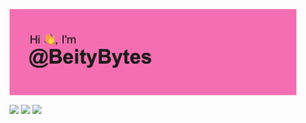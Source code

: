 [![](header.png)](#)

[![](https://komarev.com/ghpvc/?username=BeityBytes&color=ff69b4)](#) [![](https://img.shields.io/badge/Ask%20me-anything-1abc9c.svg)](#) [![](https://img.shields.io/badge/badges-awesome-green.svg)](#)

<!--- - 🌸 Hi, I’m @BeityBytes --->


<!--- [![GitHub Stats](https://github-readme-stats.vercel.app/api?username=BeityBytes&theme=default&show_icons=true&hide_border=true&count_private=false)](#)[![GitHub Stats](https://streak-stats.demolab.com?user=BeityBytes&theme=default&hide_border=true)](#) --->

<!--- :cherry_blossom::cherry_blossom::cherry_blossom: --->
